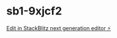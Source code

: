 # sb1-9xjcf2

[Edit in StackBlitz next generation editor ⚡️](https://stackblitz.com/~/github.com/Jeezzzy/sb1-9xjcf2)